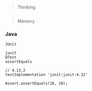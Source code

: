 > Thinking

```

```

> Memory

### Java

```
JUnit

junit
@Test
assertEquals

// 4.13.2
testImplementation 'junit:junit:4.12'

Assert.assertEquals(10, 10);
```



